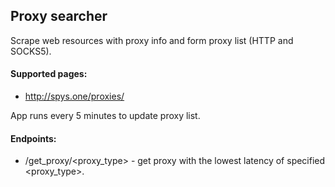 ## Proxy searcher

Scrape web resources with proxy info and form proxy list (HTTP and SOCKS5).

#### Supported pages:
* http://spys.one/proxies/

App runs every 5 minutes to update proxy list.

#### Endpoints:
* /get_proxy/<proxy_type> - get proxy with the lowest latency of specified <proxy_type>.


